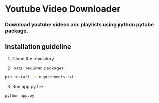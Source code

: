 # Youtube Video Downloader

### Download youtube videos and playlists using python pytube package.

## Installation guideline

1. Clone the repository

2. Install required packages

```sh
pip install -r requirements.txt
```

3. Run app.py file

```sh
python app.py
```
